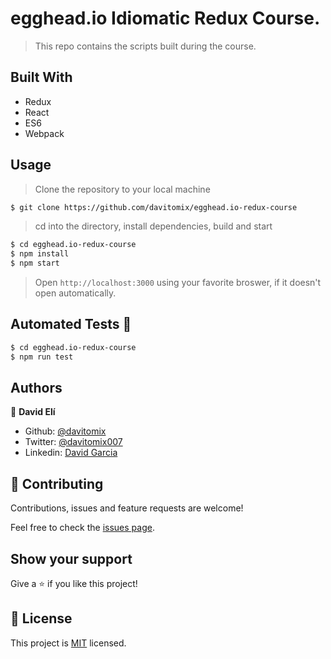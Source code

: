 # egghead.io Idiomatic Redux Course.
> This repo contains the scripts built during the course.

## Built With

- Redux
- React
- ES6
- Webpack


## Usage

> Clone the repository to your local machine

```sh
$ git clone https://github.com/davitomix/egghead.io-redux-course
```

> cd into the directory, install dependencies, build and start

```sh
$ cd egghead.io-redux-course
$ npm install
$ npm start
```

> Open `http://localhost:3000` using your favorite broswer, if it doesn't open automatically.

## Automated Tests :space_invader:
```sh
$ cd egghead.io-redux-course
$ npm run test
```

## Authors
👤 **David Elí**

- Github: [@davitomix](https://github.com/davitomix)
- Twitter: [@davitomix007](https://twitter.com/davitomix007)
- Linkedin: [David Garcia](https://www.linkedin.com/in/davideligarcia/)

## 🤝 Contributing
Contributions, issues and feature requests are welcome!

Feel free to check the [issues page](issues/).

## Show your support
Give a ⭐️ if you like this project!

## 📝 License
This project is [MIT](lic.url) licensed.
